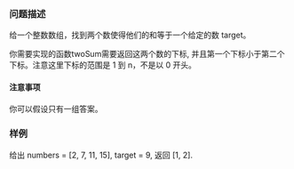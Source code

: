 
### 问题描述

给一个整数数组，找到两个数使得他们的和等于一个给定的数 target。

你需要实现的函数twoSum需要返回这两个数的下标, 并且第一个下标小于第二个下标。注意这里下标的范围是 1 到 n，不是以 0 开头。

#### 注意事项

你可以假设只有一组答案。



### 样例

给出 numbers = [2, 7, 11, 15], target = 9, 返回 [1, 2].